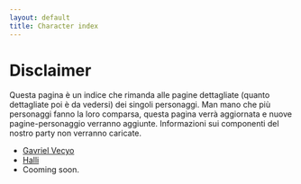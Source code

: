 ```yaml
---
layout: default
title: Character index
---
```


# Disclaimer

Questa pagina è un indice che rimanda alle pagine dettagliate (quanto dettagliate poi è da vedersi) dei singoli personaggi. Man mano che più personaggi fanno la loro comparsa, questa pagina verrà aggiornata e nuove pagine-personaggio verranno aggiunte.
Informazioni sui componenti del nostro party non verranno caricate.

- [Gavriel Vecyo](Characters/Gavriel_Vecyo.md)
- [Halli](Characters/Halli.md)
- Cooming soon.
